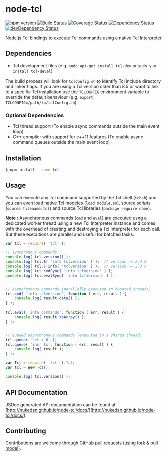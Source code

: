 node-tcl
========

[![npm version](https://img.shields.io/npm/v/tcl.svg)](https://www.npmjs.com/package/tcl)
[![Build Status](https://travis-ci.org/nukedzn/node-tcl.svg)](https://travis-ci.org/nukedzn/node-tcl)
[![Coverage Status](https://coveralls.io/repos/nukedzn/node-tcl/badge.svg)](https://coveralls.io/r/nukedzn/node-tcl)
[![Dependency Status](https://david-dm.org/nukedzn/node-tcl.svg)](https://david-dm.org/nukedzn/node-tcl)
[![devDependency Status](https://david-dm.org/nukedzn/node-tcl/dev-status.svg)](https://david-dm.org/nukedzn/node-tcl#info=devDependencies)

Node.js Tcl bindings to execute Tcl commands using a native Tcl Interpreter.


## Dependencies

- Tcl development files (e.g. ```sudo apt-get install tcl-dev``` or ```sudo yum install tcl-devel```)

The build process will look for ```tclConfig.sh``` to identify Tcl include directory
and linker flags. If you are using a Tcl version older than 8.5 or want to link to a specific
Tcl installation use the ```TCLCONFIG``` environment variable to override the default behaviour
(e.g. ```export TCLCONFIG=/path/to/tclConfig.sh```).

### Optional Dependencies

- Tcl thread support (To enable async commands outside the main event loop)
- C++ compiler with support for c++11 features (To enable async command queues outside the main event loop)


## Installation

```sh
$ npm install --save tcl
```


## Usage

You can execute any Tcl command supported by the Tcl shell (```tchsh```) and you
can even load native Tcl modeles (```load module.so```), source scripts
(```source filename.tcl```) and source Tcl libraries (```package require name```).

**Note :** Asynchronous commands (```cmd``` and ```eval```) are executed usng a
dedicated worker thread using a new Tcl Interpreter instance and comes with the
overhead of creating and destroying a Tcl Interpreter for each call. But these
executions are parallel and useful for batched tasks.


``` js
var tcl = require( 'tcl' );

// synchronous commands
console.log( tcl.version() );
console.log( tcl.$( 'info tclversion' ) );  // version >= 2.3.0
console.log( tcl.$.info( 'tclversion' ) );  // version >= 2.3.0
console.log( tcl.cmdSync( 'info tclversion' ) );
console.log( tcl.evalSync( 'info tclversion' ) );


// asynchronous commands (parallelly executed in decated threads)
tcl.cmd( 'info tclversion', function ( err, result ) {
	console.log( result.data() );
} );

tcl.eval( 'info commands', function ( err, result ) {
	console.log( result.toArray() );
} );


// queued asynchronous commands (executed in a shared thread)
tcl.queue( 'set x 0' );
tcl.queue( 'incr $x', function ( err, result ) {
	console.log( result );
} );
```

``` js
var Tcl = require( 'tcl' ).Tcl;
var tcl = new Tcl();

console.log( tcl.version() );
```


## API Documentation

JSDoc generated API documentation can be found at [http://nukedzn.github.io/node-tcl/docs/](http://nukedzn.github.io/node-tcl/docs/).


## Contributing

Contributions are welcome through GitHub pull requests ([using fork & pull model](https://help.github.com/articles/using-pull-requests/#fork--pull)).

